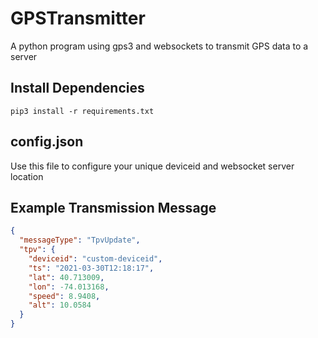 # GPSTransmitter
A python program using gps3 and websockets to transmit GPS data to a server

## Install Dependencies
``` pip3 install -r requirements.txt ```

## config.json
Use this file to configure your unique deviceid and websocket server location

## Example Transmission Message 
```json
{
  "messageType": "TpvUpdate",
  "tpv": {
    "deviceid": "custom-deviceid",
    "ts": "2021-03-30T12:18:17",
    "lat": 40.713009,
    "lon": -74.013168,
    "speed": 8.9408,
    "alt": 10.0584
  }
}
```
